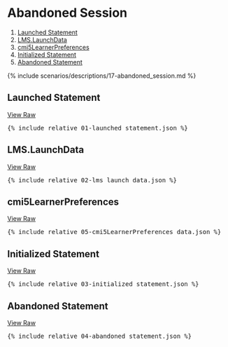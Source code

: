 ---
---

# Abandoned Session

1. [Launched Statement](#launched-statement)
1. [LMS.LaunchData](#lmslaunchdata)
1. [cmi5LearnerPreferences](#cmi5learnerpreferences)
1. [Initialized Statement](#initialized-statement)
1. [Abandoned Statement](#abandoned-statement)

{% include scenarios/descriptions/17-abandoned_session.md %}

## Launched Statement

[View Raw](01-launched_statement.json)

<pre>
{% include_relative 01-launched_statement.json %}
</pre>

## LMS.LaunchData

[View Raw](02-lms_launch_data.json)

<pre>
{% include_relative 02-lms_launch_data.json %}
</pre>

## cmi5LearnerPreferences

[View Raw](05-cmi5LearnerPreferences_data.json)

<pre>
{% include_relative 05-cmi5LearnerPreferences_data.json %}
</pre>


## Initialized Statement

[View Raw](03-initialized_statement.json)

<pre>
{% include_relative 03-initialized_statement.json %}
</pre>

## Abandoned Statement

[View Raw](04-abandoned_statement.json)

<pre>
{% include_relative 04-abandoned_statement.json %}
</pre>

